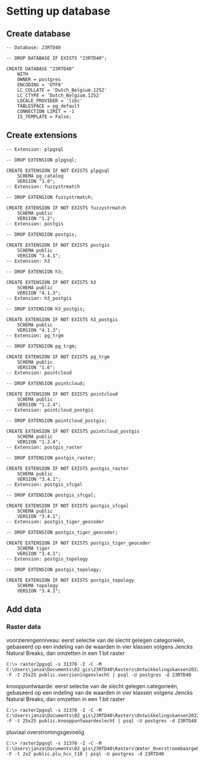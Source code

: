 # Setting up database
## Create database
```
-- Database: 23RTD40

-- DROP DATABASE IF EXISTS "23RTD40";

CREATE DATABASE "23RTD40"
    WITH
    OWNER = postgres
    ENCODING = 'UTF8'
    LC_COLLATE = 'Dutch_Belgium.1252'
    LC_CTYPE = 'Dutch_Belgium.1252'
    LOCALE_PROVIDER = 'libc'
    TABLESPACE = pg_default
    CONNECTION LIMIT = -1
    IS_TEMPLATE = False;
```
## Create extensions
```
-- Extension: plpgsql

-- DROP EXTENSION plpgsql;

CREATE EXTENSION IF NOT EXISTS plpgsql
    SCHEMA pg_catalog
    VERSION "1.0";
-- Extension: fuzzystrmatch

-- DROP EXTENSION fuzzystrmatch;

CREATE EXTENSION IF NOT EXISTS fuzzystrmatch
    SCHEMA public
    VERSION "1.2";
-- Extension: postgis

-- DROP EXTENSION postgis;

CREATE EXTENSION IF NOT EXISTS postgis
    SCHEMA public
    VERSION "3.4.1";
-- Extension: h3

-- DROP EXTENSION h3;

CREATE EXTENSION IF NOT EXISTS h3
    SCHEMA public
    VERSION "4.1.3";
-- Extension: h3_postgis

-- DROP EXTENSION h3_postgis;

CREATE EXTENSION IF NOT EXISTS h3_postgis
    SCHEMA public
    VERSION "4.1.3";
-- Extension: pg_trgm

-- DROP EXTENSION pg_trgm;

CREATE EXTENSION IF NOT EXISTS pg_trgm
    SCHEMA public
    VERSION "1.6";
-- Extension: pointcloud

-- DROP EXTENSION pointcloud;

CREATE EXTENSION IF NOT EXISTS pointcloud
    SCHEMA public
    VERSION "1.2.4";
-- Extension: pointcloud_postgis

-- DROP EXTENSION pointcloud_postgis;

CREATE EXTENSION IF NOT EXISTS pointcloud_postgis
    SCHEMA public
    VERSION "1.2.4";
-- Extension: postgis_raster

-- DROP EXTENSION postgis_raster;

CREATE EXTENSION IF NOT EXISTS postgis_raster
    SCHEMA public
    VERSION "3.4.1";
-- Extension: postgis_sfcgal

-- DROP EXTENSION postgis_sfcgal;

CREATE EXTENSION IF NOT EXISTS postgis_sfcgal
    SCHEMA public
    VERSION "3.4.1";
-- Extension: postgis_tiger_geocoder

-- DROP EXTENSION postgis_tiger_geocoder;

CREATE EXTENSION IF NOT EXISTS postgis_tiger_geocoder
    SCHEMA tiger
    VERSION "3.4.1";
-- Extension: postgis_topology

-- DROP EXTENSION postgis_topology;

CREATE EXTENSION IF NOT EXISTS postgis_topology
    SCHEMA topology
    VERSION "3.4.1";
```
## Add data

### Raster data
voorzieningenniveau: eerst selectie van de slecht gelegen categorieën, gebaseerd op een indeling van de waarden in vier klassen volgens Jencks Natural Breaks, dan omzetten in een 1 bit raster
```
C:\> raster2pgsql -s 31370 -I -C -M C:\Users\janza\Documents\02_gis\23RTD40\Rasters\Ontwikkelingskansen2022\voorzieningsniveau_2022_natural_breaks_25_Slecht.tif -F -t 25x25 public.voorzieningenslecht | psql -U postgres -d 23RTD40
```
knooppuntwaarde: eerst selectie van de slecht gelegen categorieën, gebaseerd op een indeling van de waarden in vier klassen volgens Jencks Natural Breaks, dan omzetten in een 1 bit raster
```
C:\> raster2pgsql -s 31370 -I -C -M C:\Users\janza\Documents\02_gis\23RTD40\Rasters\Ontwikkelingskansen2022\knooppuntwaarde_OV_2022_natural_breaks_25_Slecht.tif -F -t 25x25 public.knooppuntwaardeslecht | psql -U postgres -d 23RTD40
```
pluviaal overstromingsgevoelig
```
C:\> raster2pgsql -s 31370 -I -C -M C:\Users\janza\Documents\02_gis\23RTD40\Rasters\Water_Overstroombaargebied\waterdiepte_PLU_hCC_T10_Groterdan0.tif -F -t 2x2 public.plu_hcc_t10 | psql -U postgres -d 23RTD40
```
